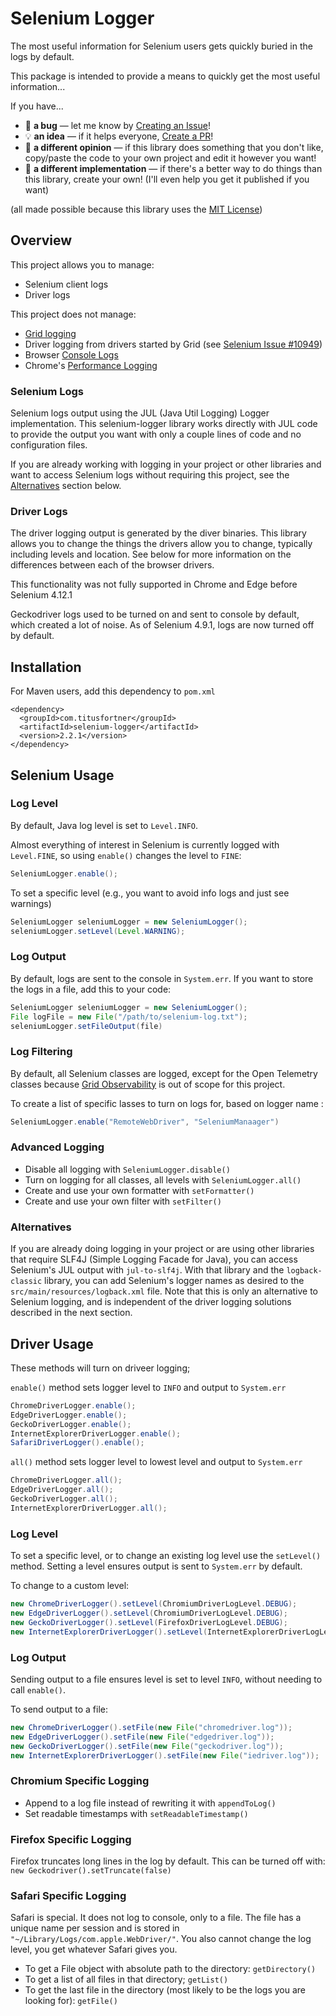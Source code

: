 # Selenium Logger

The most useful information for Selenium users gets quickly buried in the logs by default.

This package is intended to provide a means to quickly get the most useful information...

If you have...
* :bug: **a bug** — let me know by [Creating an Issue](https://github.com/titusfortner/selenium-logger/issues/new)!
* :bulb: **an idea** — if it helps everyone, [Create a PR](https://github.com/titusfortner/selenium-logger/pulls)!
* :thinking: **a different opinion** —  if this library does something that you don't like, copy/paste the code to your own project and edit it however you want!
* :rocket: **a different implementation** — if there's a better way to do things than this library, create your own! (I'll even help you get it published if you want)

(all made possible because this library uses the [MIT License](LICENSE.md))

## Overview

This project allows you to manage:
* Selenium client logs
* Driver logs

This project does not manage:
* [Grid logging](https://www.selenium.dev/documentation/grid/configuration/cli_options/#logging)
* Driver logging from drivers started by Grid (see [Selenium Issue #10949](https://github.com/SeleniumHQ/selenium/issues/10949))
* Browser [Console Logs](https://www.selenium.dev/documentation/webdriver/bidirectional/bidirectional_w3c/log/)
* Chrome's [Performance Logging](https://chromedriver.chromium.org/logging/performance-log)

### Selenium Logs

Selenium logs output using the JUL (Java Util Logging) Logger implementation. This selenium-logger library works
directly with JUL code to provide the output you want with only a couple lines of code and no configuration files.

If you are already working with logging in your project or other libraries and want to access 
Selenium logs without requiring this project, see the [Alternatives](#alternatives) section below. 

### Driver Logs

The driver logging output is generated by the diver binaries. This library allows you to change the things
the drivers allow you to change, typically including levels and location. See below for more information on the 
differences between each of the browser drivers.

This functionality was not fully supported in Chrome and Edge before Selenium 4.12.1

Geckodriver logs used to be turned on and sent to console by default, which created a lot of noise.
As of Selenium 4.9.1, logs are now turned off by default.


## Installation

For Maven users, add this dependency to `pom.xml`
```
<dependency>
  <groupId>com.titusfortner</groupId>
  <artifactId>selenium-logger</artifactId>
  <version>2.2.1</version>
</dependency>
```

## Selenium Usage

### Log Level

By default, Java log level is set to `Level.INFO`.

Almost everything of interest in Selenium is currently logged with `Level.FINE`, 
so using `enable()` changes the level to `FINE`:
```java
SeleniumLogger.enable();
```

To set a specific level (e.g., you want to avoid info logs and just see warnings)
```java
SeleniumLogger seleniumLogger = new SeleniumLogger();
seleniumLogger.setLevel(Level.WARNING);
```

### Log Output

By default, logs are sent to the console in `System.err`.
If you want to store the logs in a file, add this to your code:

```java
SeleniumLogger seleniumLogger = new SeleniumLogger();
File logFile = new File("/path/to/selenium-log.txt");
seleniumLogger.setFileOutput(file)
```

### Log Filtering

By default, all Selenium classes are logged, except for the Open Telemetry classes because 
[Grid Observability](https://www.selenium.dev/documentation/grid/advanced_features/observability/) 
is out of scope for this project.

To create a list of specific lasses to turn on logs for, based on logger name :
```java
SeleniumLogger.enable("RemoteWebDriver", "SeleniumManaager")
```

### Advanced Logging

* Disable all logging with `SeleniumLogger.disable()`
* Turn on logging for all classes, all levels with `SeleniumLogger.all()`
* Create and use your own formatter with `setFormatter()`
* Create and use your own filter with `setFilter()`

### Alternatives

If you are already doing logging in your project or are using other libraries that require 
SLF4J (Simple Logging Facade for Java), you can access Selenium's JUL output with `jul-to-slf4j`.
With that library and the `logback-classic` library, you can add Selenium's logger names as desired to the 
`src/main/resources/logback.xml` file. Note that this is only an alternative
to Selenium logging, and is independent of the driver logging solutions described in the next section.


## Driver Usage

These methods will turn on driveer logging;

`enable()` method sets logger level to `INFO` and output to `System.err`
```java
ChromeDriverLogger.enable();
EdgeDriverLogger.enable();
GeckoDriverLogger.enable();
InternetExplorerDriverLogger.enable();
SafariDriverLogger().enable();
```

`all()` method sets logger level to lowest level and output to `System.err`
```java
ChromeDriverLogger.all();
EdgeDriverLogger.all();
GeckoDriverLogger.all();
InternetExplorerDriverLogger.all();
```

### Log Level
To set a specific level, or to change an existing log level use the `setLevel()` method.
Setting a level ensures output is sent to `System.err` by default.

To change to a custom level:
```java
new ChromeDriverLogger().setLevel(ChromiumDriverLogLevel.DEBUG);
new EdgeDriverLogger().setLevel(ChromiumDriverLogLevel.DEBUG);
new GeckoDriverLogger().setLevel(FirefoxDriverLogLevel.DEBUG);
new InternetExplorerDriverLogger().setLevel(InternetExplorerDriverLogLevel.DEBUG);
```

### Log Output
Sending output to a file ensures level is set to level `INFO`, without needing to call `enable()`.

To send output to a file:
```java
new ChromeDriverLogger().setFile(new File("chromedriver.log"));
new EdgeDriverLogger().setFile(new File("edgedriver.log"));
new GeckoDriverLogger().setFile(new File("geckodriver.log"));
new InternetExplorerDriverLogger().setFile(new File("iedriver.log"));
```

### Chromium Specific Logging

* Append to a log file instead of rewriting it with `appendToLog()`
* Set readable timestamps with `setReadableTimestamp()`

### Firefox Specific Logging

Firefox truncates long lines in the log by default. This can be turned
off with: `new Geckodriver().setTruncate(false)`

### Safari Specific Logging

Safari is special. It does not log to console, only to a file. The
file has a unique name per session and is stored in `"~/Library/Logs/com.apple.WebDriver/"`.
You also cannot change the log level, you get whatever Safari gives you.

* To get a File object with absolute path to the directory: `getDirectory()`
* To get a list of all files in that directory; `getList()`
* To get the last file in the directory (most likely to be the logs you are looking for): `getFile()`


